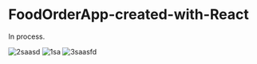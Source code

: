 # FoodOrderApp-created-with-React
In process.

![2saasd](https://user-images.githubusercontent.com/103704812/207213562-4912a3d2-0869-43d2-b581-169d7462df1d.png)
![1sa](https://user-images.githubusercontent.com/103704812/207213570-d9dee450-0b37-467d-8435-3da0fda1d5b8.png)
![3saasfd](https://user-images.githubusercontent.com/103704812/207213573-14dd360d-d2f0-437e-bc51-108cfff75469.png)
